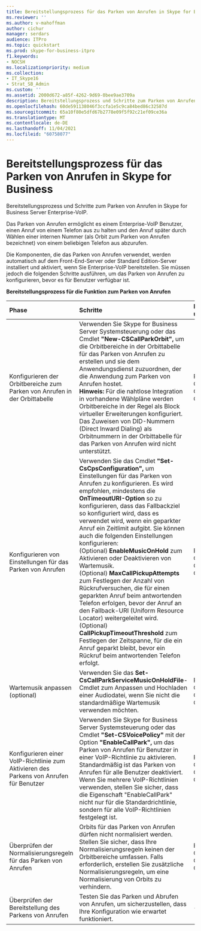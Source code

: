 ```yaml
---
title: Bereitstellungsprozess für das Parken von Anrufen in Skype for Business
ms.reviewer: ''
ms.author: v-mahoffman
author: cichur
manager: serdars
audience: ITPro
ms.topic: quickstart
ms.prod: skype-for-business-itpro
f1.keywords:
- NOCSH
ms.localizationpriority: medium
ms.collection:
- IT_Skype16
- Strat_SB_Admin
ms.custom: ''
ms.assetid: 2000d672-a85f-4262-9d69-0bee9ae3709a
description: Bereitstellungsprozess und Schritte zum Parken von Anrufen in Skype for Business Server Enterprise-VoIP.
ms.openlocfilehash: 60de591138046f3ccfa1e5c9ca84bed86c32587d
ms.sourcegitcommit: 65a10f80e5dfd67b2778e09f5f92c21ef09ce36a
ms.translationtype: MT
ms.contentlocale: de-DE
ms.lasthandoff: 11/04/2021
ms.locfileid: "60758077"
---
```

# <a name="deployment-process-for-call-park-in-skype-for-business"></a>Bereitstellungsprozess für das Parken von Anrufen in Skype for Business
 
Bereitstellungsprozess und Schritte zum Parken von Anrufen in Skype for Business Server Enterprise-VoIP.
  
Das Parken von Anrufen ermöglicht es einem Enterprise-VoIP Benutzer, einen Anruf von einem Telefon aus zu halten und den Anruf später durch Wählen einer internen Nummer (als Orbit zum Parken von Anrufen bezeichnet) von einem beliebigen Telefon aus abzurufen.
  
Die Komponenten, die das Parken von Anrufen verwendet, werden automatisch auf dem Front-End-Server oder Standard Edition-Server installiert und aktiviert, wenn Sie Enterprise-VoIP bereitstellen. Sie müssen jedoch die folgenden Schritte ausführen, um das Parken von Anrufen zu konfigurieren, bevor es für Benutzer verfügbar ist. 
  
**Bereitstellungsprozess für die Funktion zum Parken von Anrufen**

|**Phase**|**Schritte**|**Erforderliche Gruppen und Rollen**|**Bereitstellungsdokumentation**|
|:-----|:-----|:-----|:-----|
|Konfigurieren der Orbitbereiche zum Parken von Anrufen in der Orbittabelle  <br/> |Verwenden Sie Skype for Business Server Systemsteuerung oder das Cmdlet **"New-CSCallParkOrbit",** um die Orbitbereiche in der Orbittabelle für das Parken von Anrufen zu erstellen und sie dem Anwendungsdienst zuzuordnen, der die Anwendung zum Parken von Anrufen hostet. <br/> **Hinweis:** Für die nahtlose Integration in vorhandene Wählpläne werden Orbitbereiche in der Regel als Block virtueller Erweiterungen konfiguriert. Das Zuweisen von DID-Nummern (Direct Inward Dialing) als Orbitnummern in der Orbittabelle für das Parken von Anrufen wird nicht unterstützt. <br/> |RTCUniversalServerAdmins  <br/> CsVoiceAdministrator  <br/> CsServerAdministrator  <br/> CsAdministrator  <br/> |[Erstellen oder Ändern eines Orbitbereichs für das Parken von Anrufen in Skype for Business](create-or-modify-a-call-park-orbit-range.md) <br/> |
|Konfigurieren von Einstellungen für das Parken von Anrufen  <br/> | Verwenden Sie das Cmdlet **"Set-CsCpsConfiguration",** um Einstellungen für das Parken von Anrufen zu konfigurieren. Es wird empfohlen, mindestens die **OnTimeoutURI-Option** so zu konfigurieren, dass das Fallbackziel so konfiguriert wird, dass es verwendet wird, wenn ein geparkter Anruf ein Zeitlimit aufgibt. Sie können auch die folgenden Einstellungen konfigurieren: <br/>  (Optional) **EnableMusicOnHold** zum Aktivieren oder Deaktivieren von Wartemusik. <br/>  (Optional) **MaxCallPickupAttempts** zum Festlegen der Anzahl von Rückrufversuchen, die für einen geparkten Anruf beim antwortenden Telefon erfolgen, bevor der Anruf an den Fallback-URI (Uniform Resource Locator) weitergeleitet wird. <br/>  (Optional) **CallPickupTimeoutThreshold** zum Festlegen der Zeitspanne, für die ein Anruf geparkt bleibt, bevor ein Rückruf beim antwortenden Telefon erfolgt. <br/> |RTCUniversalServerAdmins  <br/> CsVoiceAdministrator  <br/> CsServerAdministrator  <br/> CsAdministrator  <br/> |[Konfigurieren von Einstellungen für das Parken von Anrufen in Skype for Business](configure-call-park-settings.md) <br/> |
|Wartemusik anpassen (optional)  <br/> |Verwenden Sie das **Set-CsCallParkServiceMusicOnHoldFile**-Cmdlet zum Anpassen und Hochladen einer Audiodatei, wenn Sie nicht die standardmäßige Wartemusik verwenden möchten. <br/> |RTCUniversalServerAdmins  <br/> CsVoiceAdministrator  <br/> CsServerAdministrator  <br/> CsAdministrator  <br/> |[Anpassen der Wartemusik für das Parken von Anrufen inSkype for Business](customize-call-park-music-on-hold.md) <br/> |
|Konfigurieren einer VoIP-Richtlinie zum Aktivieren des Parkens von Anrufen für Benutzer  <br/> |Verwenden Sie Skype for Business Server Systemsteuerung oder das Cmdlet **"Set-CSVoicePolicy"** mit der Option **"EnableCallPark",** um das Parken von Anrufen für Benutzer in einer VoIP-Richtlinie zu aktivieren. <br/> Standardmäßig ist das Parken von Anrufen für alle Benutzer deaktiviert.  <br/> Wenn Sie mehrere VoIP-Richtlinien verwenden, stellen Sie sicher, dass die Eigenschaft "EnableCallPark" nicht nur für die Standardrichtlinie, sondern für alle VoIP-Richtlinien festgelegt ist.  <br/> |RTCUniversalServerAdmins  <br/> CsVoiceAdministrator  <br/> CsUserAdministrator  <br/> CsAdministrator  <br/> |[Aktivieren des Parkens von Anrufen für Benutzer in Skype for Business](enable-call-park-for-users.md) <br/> |
|Überprüfen der Normalisierungsregeln für das Parken von Anrufen  <br/> |Orbits für das Parken von Anrufen dürfen nicht normalisiert werden. Stellen Sie sicher, dass Ihre Normalisierungsregeln keinen der Orbitbereiche umfassen. Falls erforderlich, erstellen Sie zusätzliche Normalisierungsregeln, um eine Normalisierung von Orbits zu verhindern.  <br/> |RTCUniversalServerAdmins  <br/> CsVoiceAdministrator  <br/> CsServerAdministrator  <br/> CsAdministrator  <br/> |[Überprüfen der Normalisierungsregeln für das Parken von Anrufen in Skype for Business](verify-normalization-rules-for-call-park.md) <br/> |
|Überprüfen der Bereitstellung des Parkens von Anrufen  <br/> |Testen Sie das Parken und Abrufen von Anrufen, um sicherzustellen, dass Ihre Konfiguration wie erwartet funktioniert.  <br/> |-  <br/> |[(Optional) Überprüfen der Bereitstellung des Parkens von Anrufen in Skype for Business](optional-verify-call-park-deployment.md) <br/> |
   

